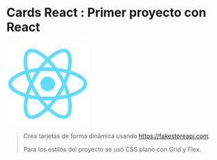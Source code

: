 # **Cards React** : Primer proyecto con React

![logo de React](./public/logo192.png)

>Crea tarjetas de forma dinámica usando <https://fakestoreapi.com>.
>
>Para los estilos del proyecto se usó CSS plano con Grid y Flex.
